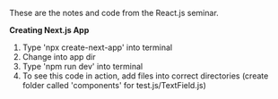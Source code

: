 These are the notes and code from the React.js seminar. 

__Creating Next.js App__
  1. Type 'npx create-next-app' into terminal
  2. Change into app dir
  3. Type 'npm run dev' into terminal
  4. To see this code in action, add files into correct directories (create folder called 'components' for test.js/TextField.js)
